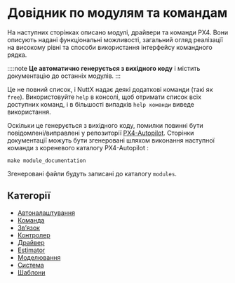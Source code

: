 
# Довідник по модулям та командам

На наступних сторінках описано модулі, драйвери та команди PX4. Вони описують надані функціональні можливості, загальний огляд реалізації на високому рівні та способи використання інтерфейсу командного рядка.

::::note **Це автоматично генерується з вихідного коду** і містить документацію до останніх модулів.
:::

Це не повний список, і NuttX надає деякі додаткові команди (такі як `free`). Використовуйте `help` в консолі, щоб отримати список всіх доступних команд, і в більшості випадків `help команди` виведе використання.

Оскільки це генерується з вихідного коду, помилки повинні бути повідомлені/виправлені у репозиторії [PX4-Autopilot](https://github.com/PX4/PX4-Autopilot). Сторінки документації можуть бути згенеровані шляхом виконання наступної команди з кореневого каталогу PX4-Autopilot :

```
make module_documentation
```
Згенеровані файли будуть записані до каталогу `modules`.

## Категорії
- [Автоналаштування](modules_autotune.md)
- [Команда](modules_command.md)
- [Зв’язок](modules_communication.md)
- [Контролер](modules_controller.md)
- [Драйвер](modules_driver.md)
- [Estimator](modules_estimator.md)
- [Моделювання](modules_simulation.md)
- [Система](modules_system.md)
- [Шаблони](modules_template.md)
